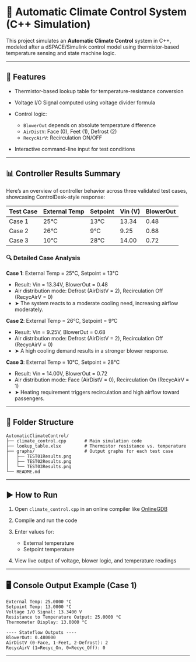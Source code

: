 # 🚗 Automatic Climate Control System (C++ Simulation)

This project simulates an **Automatic Climate Control** system in C++, modeled after a dSPACE/Simulink control model using thermistor-based temperature sensing and state machine logic.

---

## 🔧 Features

* Thermistor-based lookup table for temperature-resistance conversion
* Voltage I/O Signal computed using voltage divider formula
* Control logic:

  * `BlowerOut` depends on absolute temperature difference
  * `AirDistV`: Face (0), Feet (1), Defrost (2)
  * `RecycAirV`: Recirculation ON/OFF
* Interactive command-line input for test conditions

---

## 📊 Controller Results Summary

Here’s an overview of controller behavior across three validated test cases, showcasing ControlDesk-style response:

| Test Case | External Temp | Setpoint | Vin (V) | BlowerOut |
| --------- | ------------- | -------- | ------- | --------- |
| Case 1    | 25°C          | 13°C     | 13.34   | 0.48      |
| Case 2    | 26°C          | 9°C      | 9.25    | 0.68      |
| Case 3    | 10°C          | 28°C     | 14.00   | 0.72      |

### 🔍 Detailed Case Analysis

**Case 1**: External Temp = 25°C, Setpoint = 13°C

* Result: Vin = 13.34V, BlowerOut = 0.48
* Air distribution mode: Defrost (AirDistV = 2), Recirculation Off (RecycAirV = 0)
* ➤ The system reacts to a moderate cooling need, increasing airflow moderately.

**Case 2**: External Temp = 26°C, Setpoint = 9°C

* Result: Vin = 9.25V, BlowerOut = 0.68
* Air distribution mode: Defrost (AirDistV = 2), Recirculation Off (RecycAirV = 0)
* ➤ A high cooling demand results in a stronger blower response.

**Case 3**: External Temp = 10°C, Setpoint = 28°C

* Result: Vin = 14.00V, BlowerOut = 0.72
* Air distribution mode: Face (AirDistV = 0), Recirculation On (RecycAirV = 1)
* ➤ Heating requirement triggers recirculation and high airflow toward passengers.

  

---

## 📁 Folder Structure

```
AutomaticClimateControl/
├── climate_control.cpp       # Main simulation code
├── lookup_table.xlsx         # Thermistor resistance vs. temperature
├── graphs/                   # Output graphs for each test case
│   ├── TEST01Results.png
│   ├── TEST02Results.png
│   └── TEST03Results.png
└── README.md
```

---

## ▶️ How to Run

1. Open `climate_control.cpp` in an online compiler like [OnlineGDB](https://www.onlinegdb.com/online_c++_compiler)
2. Compile and run the code
3. Enter values for:

   * External temperature
   * Setpoint temperature
4. View live output of voltage, blower logic, and temperature readings

---

## 🖥️ Console Output Example (Case 1)

```
External Temp: 25.0000 °C
Setpoint Temp: 13.0000 °C
Voltage I/O Signal: 13.3400 V
Resistance to Temperature Output: 25.0000 °C
Thermometer Display: 13.0000 °C

---- Stateflow Outputs ----
BlowerOut: 0.480000
AirDistV (0-Face, 1-Feet, 2-Defrost): 2
RecycAirV (1=Recyc_On, 0=Recyc_Off): 0
```

---

